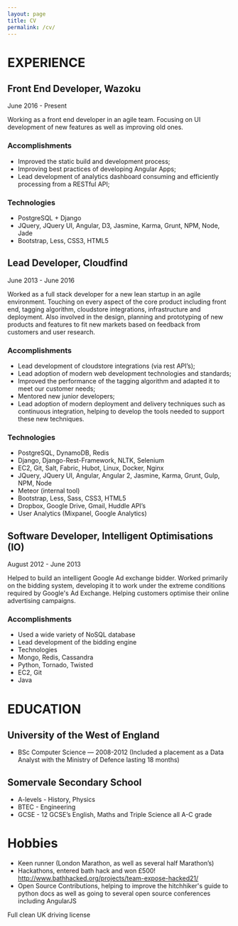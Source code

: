 ```yaml
---
layout: page
title: CV
permalink: /cv/
---
```


# EXPERIENCE

## Front End Developer, Wazoku
June 2016 - Present

Working as a front end developer in an agile team. Focusing on UI development of new features as well as improving old ones.

### Accomplishments
* Improved the static build and development process;
* Improving best practices of developing Angular Apps;
* Lead development of analytics dashboard consuming and efficiently processing from a RESTful API;

### Technologies
* PostgreSQL + Django
* JQuery, JQuery UI,  Angular, D3, Jasmine, Karma, Grunt, NPM, Node, Jade
* Bootstrap, Less, CSS3, HTML5


## Lead Developer, Cloudfind
June  2013 - June 2016

Worked as a full stack developer for a new lean startup in an agile environment. Touching on every aspect of the core product including front end, tagging algorithm, cloudstore integrations, infrastructure and deployment. Also involved in the design, planning and prototyping of new products and features to fit new markets based on feedback from customers and user research.

### Accomplishments
* Lead development of cloudstore integrations (via rest API’s);
* Lead adoption of modern web development technologies and standards;
* Improved the performance of the tagging algorithm and adapted it to meet our customer needs;
* Mentored new junior developers;
* Lead adoption of modern deployment and delivery techniques such as continuous integration, helping to develop the tools needed to support these new techniques.

### Technologies
* PostgreSQL, DynamoDB, Redis
* Django, Django-Rest-Framework, NLTK, Selenium
* EC2, Git, Salt, Fabric, Hubot, Linux, Docker, Nginx
* JQuery, JQuery UI,  Angular, Angular 2, Jasmine, Karma, Grunt, Gulp, NPM, Node
* Meteor (internal tool)
* Bootstrap, Less, Sass, CSS3, HTML5
* Dropbox, Google Drive, Gmail, Huddle API’s
* User Analytics (Mixpanel, Google Analytics)

## Software Developer, Intelligent Optimisations (IO)
August  2012 -  June 2013

Helped to build an intelligent Google Ad exchange bidder. Worked primarily on the bidding system, developing it to work under the extreme conditions required by Google's Ad Exchange. Helping customers optimise their online advertising campaigns.

### Accomplishments
* Used a wide variety of NoSQL database
* Lead development of the bidding engine
* Technologies
* Mongo, Redis, Cassandra
* Python, Tornado, Twisted
* EC2, Git
* Java

# EDUCATION

## University of the West of England
* BSc Computer Science — 2008-2012 (Included a placement as a Data Analyst with the Ministry of Defence lasting 18 months) 

## Somervale Secondary School
* A-levels - History, Physics
* BTEC - Engineering
* GCSE - 12 GCSE’s English, Maths and Triple Science all A-C grade


# Hobbies
* Keen runner (London Marathon, as well as several half Marathon’s)
* Hackathons, entered bath hack and won £500! http://www.bathhacked.org/projects/team-expose-hacked21/
* Open Source Contributions, helping to improve the hitchhiker's guide to python docs as well as going to several open source conferences including AngularJS

Full clean UK driving license

